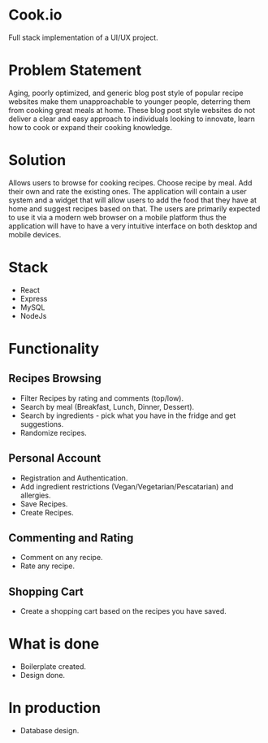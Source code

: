 # Cook.io
 Full stack implementation of a UI/UX project.
 
# Problem Statement 
Aging, poorly optimized, and generic blog post style of popular recipe websites make them unapproachable to younger people, deterring them from cooking great meals at home. These blog post style websites do not deliver a clear and easy approach to individuals looking to innovate, learn how to cook or expand their cooking knowledge. 

# Solution
Allows users to browse for cooking recipes. Choose recipe by meal. Add their own and rate the existing ones. The application will contain a user system and a widget that will allow users to add the food that they have at home and suggest recipes based on that. The users are primarily expected to use it via a modern web browser on a mobile platform thus the application will have to have a very intuitive interface on both desktop and mobile devices.

# Stack
- React  
- Express  
- MySQL   
- NodeJs 

# Functionality
## Recipes Browsing
- Filter Recipes by rating and comments (top/low).  
- Search by meal (Breakfast, Lunch, Dinner, Dessert).  
- Search by ingredients - pick what you have in the fridge and get suggestions.  
- Randomize recipes.  
## Personal Account
- Registration and Authentication.  
- Add ingredient restrictions (Vegan/Vegetarian/Pescatarian) and allergies.  
- Save Recipes.  
- Create Recipes.  
## Commenting and Rating
- Comment on any recipe.  
- Rate any recipe.  
## Shopping Cart
- Create a shopping cart based on the recipes you have saved.  
 
# What is done
- Boilerplate created.  
- Design done.  

# In production
- Database design.  

